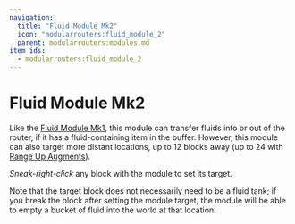 ```yaml
---
navigation:
  title: "Fluid Module Mk2"
  icon: "modularrouters:fluid_module_2"
  parent: modularrouters:modules.md
item_ids:
  - modularrouters:fluid_module_2
---
```


# Fluid Module Mk2

Like the [Fluid Module Mk1](./fluid_1.md), this module can transfer fluids into or out of the router, if it has a fluid-containing item in the buffer. However, this module can also target more distant locations, up to 12 blocks away (up to 24 with [Range Up Augments](../range_up.md)).

*Sneak-right-click* any block with the module to set its target.

Note that the target block does not necessarily need to be a fluid tank; if you break the block after setting the module target, the module will be able to empty a bucket of fluid into the world at that location.



<Recipe id="modularrouters:fluid_module_2" />

